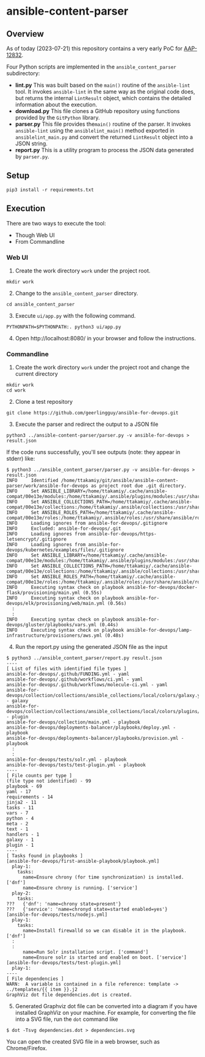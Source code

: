 # ansible-content-parser

## Overview

As of today (2023-07-21) this repository contains a very early 
PoC for [AAP-12832](https://issues.redhat.com/browse/AAP-12832).

Four Python scripts are implemented in the `ansible_content_parser` subdirectory:

- **lint.py** This was built based on the `main()` routine of the 
`ansible-lint` tool. It invokes `ansible-lint` in the same way as the original code does, but
returns the internal `LintResult` object, which contains the detailed information about the execution.
- **download.py** This file clones a GitHub repository using functions provided by the `GitPython` library.
- **parser.py** This file provides the`main()` routine of the parser. It invokes `ansible-lint`
using the `ansiblelint_main()` method exported in `ansiblelint_main.py` and convert the returned
`LintResult` object into a JSON string.
- **report.py** This is a utility program to process the JSON data generated by `parser.py`.

## Setup

```
pip3 install -r requirements.txt
```

## Execution

There are two ways to execute the tool:

- Though Web UI
- From Commandline

### Web UI
1. Create the work directory `work` under the project root.
```commandline
mkdir work
```
2. Change to the `ansible_content_parser` directory.
```commandline
cd ansible_content_parser
```
3. Execute `ui/app.py` with the following command.
```commandline
PYTHONPATH=$PYTHONPATH:. python3 ui/app.py
```
4. Open http://localhost:8080/ in your browser and follow the instructions.

### Commandline
1. Create the work directory `work` under the project root and
change the current directory
```commandline
mkdir work
cd work
```
2. Clone a test repository
```commandline
git clone https://github.com/geerlingguy/ansible-for-devops.git
```
3. Execute the parser and redirect the output to a JSON file
```commandline
python3 ../ansible-content-parser/parser.py -v ansible-for-devops > result.json
```

If the code runs successfully, you'll see outputs (note: they appear in stderr) like:
```commandline
$ python3 ../ansible_content_parser/parser.py -v ansible-for-devops > result.json
INFO     Identified /home/ttakamiy/git/ansible/ansible-content-parser/work/ansible-for-devops as project root due .git directory.
INFO     Set ANSIBLE_LIBRARY=/home/ttakamiy/.cache/ansible-compat/00e13e/modules:/home/ttakamiy/.ansible/plugins/modules:/usr/share/ansible/plugins/modules
INFO     Set ANSIBLE_COLLECTIONS_PATH=/home/ttakamiy/.cache/ansible-compat/00e13e/collections:/home/ttakamiy/.ansible/collections:/usr/share/ansible/collections
INFO     Set ANSIBLE_ROLES_PATH=/home/ttakamiy/.cache/ansible-compat/00e13e/roles:/home/ttakamiy/.ansible/roles:/usr/share/ansible/roles:/etc/ansible/roles
INFO     Loading ignores from ansible-for-devops/.gitignore
INFO     Excluded: ansible-for-devops/.git
INFO     Loading ignores from ansible-for-devops/https-letsencrypt/.gitignore
INFO     Loading ignores from ansible-for-devops/kubernetes/examples/files/.gitignore
INFO     Set ANSIBLE_LIBRARY=/home/ttakamiy/.cache/ansible-compat/00e13e/modules:/home/ttakamiy/.ansible/plugins/modules:/usr/share/ansible/plugins/modules
INFO     Set ANSIBLE_COLLECTIONS_PATH=/home/ttakamiy/.cache/ansible-compat/00e13e/collections:/home/ttakamiy/.ansible/collections:/usr/share/ansible/collections
INFO     Set ANSIBLE_ROLES_PATH=/home/ttakamiy/.cache/ansible-compat/00e13e/roles:/home/ttakamiy/.ansible/roles:/usr/share/ansible/roles:/etc/ansible/roles
INFO     Executing syntax check on playbook ansible-for-devops/docker-flask/provisioning/main.yml (0.55s)
INFO     Executing syntax check on playbook ansible-for-devops/elk/provisioning/web/main.yml (0.56s)
  :
  :
INFO     Executing syntax check on playbook ansible-for-devops/gluster/playbooks/vars.yml (0.44s)
INFO     Executing syntax check on playbook ansible-for-devops/lamp-infrastructure/provisioners/aws.yml (0.48s)
```

4. Run the report.py using the generated JSON file as the input

```commandline
$ python3 ../ansible_content_parser/report.py result.json                        
----
[ List of files with identified file types ]
ansible-for-devops/.github/FUNDING.yml - yaml
ansible-for-devops/.github/workflows/ci.yml - yaml
ansible-for-devops/.github/workflows/molecule-ci.yml - yaml
ansible-for-devops/collection/collections/ansible_collections/local/colors/galaxy.yml - galaxy
ansible-for-devops/collection/collections/ansible_collections/local/colors/plugins/test/blue.py - plugin
ansible-for-devops/collection/main.yml - playbook
ansible-for-devops/deployments-balancer/playbooks/deploy.yml - playbook
ansible-for-devops/deployments-balancer/playbooks/provision.yml - playbook
  :
  :
ansible-for-devops/tests/solr.yml - playbook
ansible-for-devops/tests/test-plugin.yml - playbook
----
[ File counts per type ]
(file type not identified) - 99
playbook - 69
yaml - 17
requirements - 14
jinja2 - 11
tasks - 11
vars - 7
python - 4
meta - 2
text - 1
handlers - 1
galaxy - 1
plugin - 1
----
[ Tasks found in playbooks ]
[ansible-for-devops/first-ansible-playbook/playbook.yml]
  play-1:
    tasks:
      name=Ensure chrony (for time synchronization) is installed. ['dnf']
      name=Ensure chrony is running. ['service']
  play-2:
    tasks:
???   {'dnf': 'name=chrony state=present'}
???   {'service': 'name=chronyd state=started enabled=yes'}
[ansible-for-devops/tests/nodejs.yml]
  play-1:
    tasks:
      name=Install firewalld so we can disable it in the playbook. ['dnf']
  :
  :
      name=Run Solr installation script. ['command']
      name=Ensure solr is started and enabled on boot. ['service']
[ansible-for-devops/tests/test-plugin.yml]
  play-1:
----
[ File dependencies ]
WARN:  A variable is contained in a file reference: template -> ../templates/{{ item }}.j2
GraphViz dot file dependencies.dot is created.
```

5. Generated Graphviz dot file can be converted into a diagram if you have installed GraphViz
on your machine. For example, for converting the file into a SVG file, run the `dot` command like

```
$ dot -Tsvg dependencies.dot > dependencies.svg
```
You can open the created SVG file in a web browser, such as Chrome/Firefox.